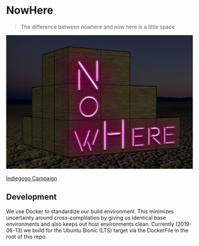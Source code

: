 NowHere
=======

> The difference between nowhere and now here is a little space

![NowHere](media/nowhere.jpg)

[Indiegogo Campaign](https://www.indiegogo.com/projects/nowhere-burning-man-2019#/)


Development
-----------

We use Docker to standardize our build environment. This minimizes uncertainty
around cross-complilation by giving us identical base environments and also
keeps out host environments clean. Currently (2019-06-13) we build for the
Ubuntu Bionic (LTS) target via the DockerFile in the root of this repo.
